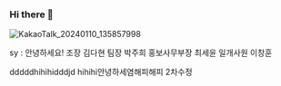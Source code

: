 ### Hi there 👋
![KakaoTalk_20240110_135857998](https://github.com/eggzuxi/eggzuxi01/assets/129067046/7eb1f8cf-2d4e-4836-9177-c3ab63b8e7d9)


sy : 안녕하세요!
조장 김다현 팀장 박주희 홍보사무부장 최세윤 일개사원 이창훈

dddddhihihidddjd
hihihi안녕하세염해피해피
2차수정
<!--
**eggzuxi/eggzuxi** is a ✨ _special_ ✨ repository because its `README.md` (this file) appears on your GitHub profile.

Here are some ideas to get you started:

- 🔭 I’m currently working on ...
- 🌱 I’m currently learning ...
- 👯 I’m looking to collaborate on ...![Uploading KakaoTalk_20240110_135857998.gif…]()

- 🤔 I’m looking for help with ...
- 💬 Ask me about ...
- 📫 How to reach me: ...
- 😄 Pronouns: ...
- ⚡ Fun fact: ...
-->
